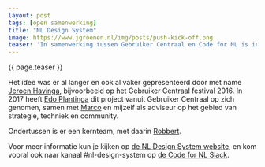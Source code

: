 ```yaml
---
layout: post
tags: [open samenwerking]
title: "NL Design System"
image: https://www.jgroenen.nl/img/posts/push-kick-off.png
teaser: 'In samenwerking tussen Gebruiker Centraal en Code for NL is in 2017 het project NL Design System gelanceerd. Het project heeft twee doelen: een actieve Community of Practice rondom design systems in de overheid en het bevorderen van (een) gedeeld(e) design system tussen verschillende overheidsorganisaties.'
---
```

{{ page.teaser }}

Het idee was er al langer en ook al vaker gepresenteerd door met name [Jeroen Havinga](), bijvoorbeeld op het Gebruiker Centraal festival 2016. In 2017 heeft [Edo Plantinga]() dit project vanuit Gebruiker Centraal op zich genomen, samen met [Marco]() en mijzelf als adviseur op het gebied van strategie, techniek en community.

Ondertussen is er een kernteam, met daarin [Robbert]().

Voor meer informatie kun je kijken op [de NL Design System website](https://www.nldesignsystem.nl), en kom vooral ook naar kanaal #nl-design-system op [de Code for NL Slack](https://praatmee.codefor.nl).
